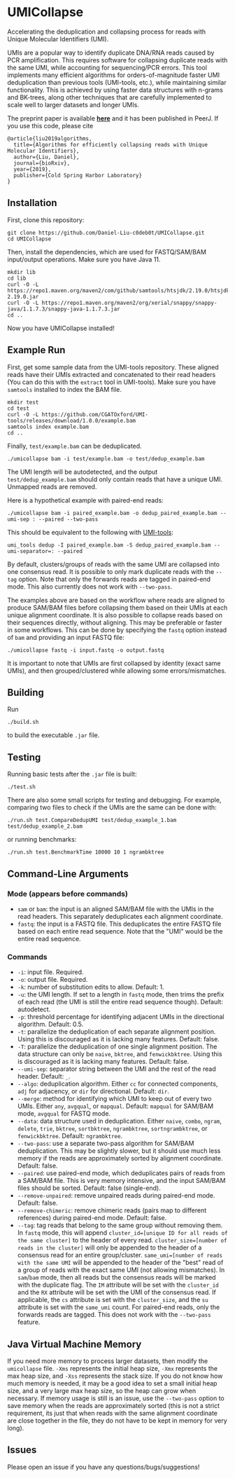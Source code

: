 # UMICollapse
Accelerating the deduplication and collapsing process for reads with Unique Molecular Identifiers (UMI).

UMIs are a popular way to identify duplicate DNA/RNA reads caused by PCR amplification. This requires software for collapsing duplicate reads with the same UMI, while accounting for sequencing/PCR errors. This tool implements many efficient algorithms for orders-of-magnitude faster UMI deduplication than previous tools (UMI-tools, etc.), while maintaining similar functionality. This is achieved by using faster data structures with n-grams and BK-trees, along other techniques that are carefully implemented to scale well to larger datasets and longer UMIs.

The preprint paper is available **[here](https://www.biorxiv.org/content/10.1101/648683v2)** and it has been published in PeerJ. If you use this code, please cite

```
@article{liu2019algorithms,
  title={Algorithms for efficiently collapsing reads with Unique Molecular Identifiers},
  author={Liu, Daniel},
  journal={bioRxiv},
  year={2019},
  publisher={Cold Spring Harbor Laboratory}
}
```

## Installation
First, clone this repository:
```
git clone https://github.com/Daniel-Liu-c0deb0t/UMICollapse.git
cd UMICollapse
```
Then, install the dependencies, which are used for FASTQ/SAM/BAM input/output operations. Make sure you have Java 11.
```
mkdir lib
cd lib
curl -O -L https://repo1.maven.org/maven2/com/github/samtools/htsjdk/2.19.0/htsjdk-2.19.0.jar
curl -O -L https://repo1.maven.org/maven2/org/xerial/snappy/snappy-java/1.1.7.3/snappy-java-1.1.7.3.jar
cd ..
```
Now you have UMICollapse installed!

## Example Run
First, get some sample data from the UMI-tools repository. These aligned reads have their UMIs extracted and concatenated to their read headers (You can do this with the `extract` tool in UMI-tools). Make sure you have `samtools` installed to index the BAM file.
```
mkdir test
cd test
curl -O -L https://github.com/CGATOxford/UMI-tools/releases/download/1.0.0/example.bam
samtools index example.bam
cd ..
```
Finally, `test/example.bam` can be deduplicated.
```
./umicollapse bam -i test/example.bam -o test/dedup_example.bam
```
The UMI length will be autodetected, and the output `test/dedup_example.bam` should only contain reads that have a unique UMI. Unmapped reads are removed.

Here is a hypothetical example with paired-end reads:
```
./umicollapse bam -i paired_example.bam -o dedup_paired_example.bam --umi-sep : --paired --two-pass
```
This should be equivalent to the following with [UMI-tools](https://github.com/CGATOxford/UMI-tools):
```
umi_tools dedup -I paired_example.bam -S dedup_paired_example.bam --umi-separator=: --paired
```

By default, clusters/groups of reads with the same UMI are collapsed into one consensus read. It is possible to only mark duplicate reads with the `--tag` option. Note that only the forwards reads are tagged in paired-end mode. This also currently does not work with `--two-pass`.

The examples above are based on the workflow where reads are aligned to produce SAM/BAM files before collapsing them based on their UMIs at each unique alignment coordinate. It is also possible to collapse reads based on their sequences directly, without aligning. This may be preferable or faster in some workflows. This can be done by specifying the `fastq` option instead of `bam` and providing an input FASTQ file:
```
./umicollapse fastq -i input.fastq -o output.fastq
```

It is important to note that UMIs are first collapsed by identity (exact same UMIs), and then grouped/clustered while allowing some errors/mismatches.

## Building
Run
```
./build.sh
```
to build the executable `.jar` file.

## Testing
Running basic tests after the `.jar` file is built:
```
./test.sh
```
There are also some small scripts for testing and debugging. For example, comparing two files to check if the UMIs are the same can be done with:
```
./run.sh test.CompareDedupUMI test/dedup_example_1.bam test/dedup_example_2.bam
```
or running benchmarks:
```
./run.sh test.BenchmarkTime 10000 10 1 ngrambktree
```

## Command-Line Arguments
### Mode (appears before commands)
* `sam` or `bam`: the input is an aligned SAM/BAM file with the UMIs in the read headers. This separately deduplicates each alignment coordinate.
* `fastq`: the input is a FASTQ file. This deduplicates the entire FASTQ file based on each entire read sequence. Note that the "UMI" would be the entire read sequence.

### Commands
* `-i`: input file. Required.
* `-o`: output file. Required.
* `-k`: number of substitution edits to allow. Default: 1.
* `-u`: the UMI length. If set to a length in `fastq` mode, then trims the prefix of each read (the UMI is still the entire read sequence though). Default: autodetect.
* `-p`: threshold percentage for identifying adjacent UMIs in the directional algorithm. Default: 0.5.
* `-t`: parallelize the deduplication of each separate alignment position. Using this is discouraged as it is lacking many features. Default: false.
* `-T`: parallelize the deduplication of one single alignment position. The data structure can only be `naive`, `bktree`, and `fenwickbktree`. Using this is discouraged as it is lacking many features. Default: false.
* `--umi-sep`: separator string between the UMI and the rest of the read header. Default: `_`.
* `--algo`: deduplication algorithm. Either `cc` for connected components, `adj` for adjacency, or `dir` for directional. Default: `dir`.
* `--merge`: method for identifying which UMI to keep out of every two UMIs. Either `any`, `avgqual`, or `mapqual`. Default: `mapqual` for SAM/BAM mode, `avgqual` for FASTQ mode.
* `--data`: data structure used in deduplication. Either `naive`, `combo`, `ngram`, `delete`, `trie`, `bktree`, `sortbktree`, `ngrambktree`, `sortngrambktree`, or `fenwickbktree`. Default: `ngrambktree`.
* `--two-pass`: use a separate two-pass algorithm for SAM/BAM deduplication. This may be slightly slower, but it should use much less memory if the reads are approximately sorted by alignment coordinate. Default: false.
* `--paired`: use paired-end mode, which deduplicates pairs of reads from a SAM/BAM file. This is very memory intensive, and the input SAM/BAM files should be sorted. Default: false (single-end).
* `--remove-unpaired`: remove unpaired reads during paired-end mode. Default: false.
* `--remove-chimeric`: remove chimeric reads (pairs map to different references) during paired-end mode. Default: false.
* `--tag`: tag reads that belong to the same group without removing them. In `fastq` mode, this will append `cluster_id=[unique ID for all reads of the same cluster]` to the header of every read. `cluster_size=[number of reads in the cluster]` will only be appended to the header of a consensus read for an entire group/cluster. `same_umi=[number of reads with the same UMI` will be appended to the header of the "best" read of a group of reads with the exact same UMI (not allowing mismatches). In `sam`/`bam` mode, then all reads but the consensus reads will be marked with the duplicate flag. The `IM` attribute will be set with the `cluster_id` and the `RX` attribute will be set with the UMI of the consensus read. If applicable, the `cs` attribute is set with the `cluster_size`, and the `su` attribute is set with the `same_umi` count. For paired-end reads, only the forwards reads are tagged. This does not work with the `--two-pass` feature.

## Java Virtual Machine Memory
If you need more memory to process larger datasets, then modify the `umicollapse` file. `-Xms` represents the initial heap size, `-Xmx` represents the max heap size, and `-Xss` represents the stack size. If you do not know how much memory is needed, it may be a good idea to set a small initial heap size, and a very large max heap size, so the heap can grow when necessary. If memory usage is still is an issue, use the `--two-pass` option to save memory when the reads are approximately sorted (this is not a strict requirement, its just that when reads with the same alignment coordinate are close together in the file, they do not have to be kept in memory for very long).

## Issues
Please open an issue if you have any questions/bugs/suggestions!

